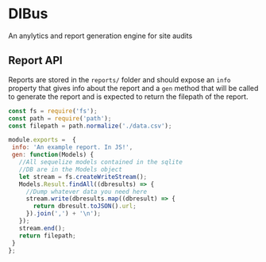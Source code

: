 # DIBus
An anylytics and report generation engine for site audits

## Report API
Reports are stored in the `reports/` folder and should expose an 
`info` property that gives info about the report and a `gen` method 
that will be called to generate the report and is expected to return
 the filepath of the report.

 ```javascript
const fs = require('fs');
const path = require('path');
const filepath = path.normalize('./data.csv');

module.exports =  {
  info: 'An example report. In JS!',
  gen: function(Models) {
    //All sequelize models contained in the sqlite 
    //DB are in the Models object
    let stream = fs.createWriteStream();
    Models.Result.findAll((dbresults) => {
      //Dump whatever data you need here
      stream.write(dbresults.map((dbresult) => {
        return dbresult.toJSON().url;
      }).join(',') + '\n');
    });
    stream.end();
    return filepath;
  }
};
 ```